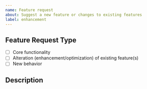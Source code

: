 ```yaml
---
name: Feature request
about: Suggest a new feature or changes to existing features
label: enhancement
---
```

<!--- Provide a general summary of the changes you want in the title above. -->

<!--- This template is entirely optional and can be removed, but is here to help both you and us. -->
<!--- Anything on lines wrapped in comments like these will not show up in the final text. -->

## Feature Request Type

- [ ] Core functionality
- [ ] Alteration (enhancement/optimization) of existing feature(s)
- [ ] New behavior

## Description

<!-- A few sentences describing what it is that you'd like to see in Rave. -->
